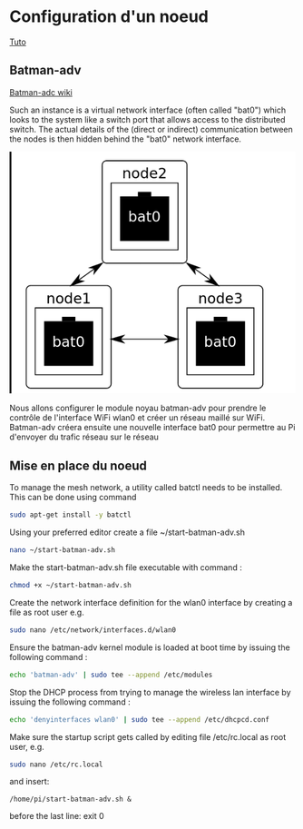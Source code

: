 # Configuration d'un noeud 
[Tuto](https://github.com/binnes/WiFiMeshRaspberryPi/blob/master/part1/PIMESH.md#setup-batman-adv)

## Batman-adv
[Batman-adc wiki](https://www.open-mesh.org/projects/open-mesh/wiki)

Such an instance is a virtual network interface (often called "bat0") which looks to the system like a switch port that allows access to the distributed switch. The actual details of the (direct or indirect) communication between the nodes is then hidden behind the "bat0" network interface.

![Image](Images/bat0.png)



Nous allons configurer le module noyau batman-adv pour prendre le contrôle de l'interface WiFi wlan0 et créer un réseau maillé sur WiFi. Batman-adv créera ensuite une nouvelle interface bat0 pour permettre au Pi d'envoyer du trafic réseau sur le réseau 

## Mise en place du noeud

To manage the mesh network, a utility called batctl needs to be installed. This can be done using command
```bash
sudo apt-get install -y batctl
```
Using your preferred editor create a file ~/start-batman-adv.sh
```bash
nano ~/start-batman-adv.sh
```

Make the start-batman-adv.sh file executable with command :
```bash
chmod +x ~/start-batman-adv.sh
```
Create the network interface definition for the wlan0 interface by creating a file as root user e.g.
```bash
sudo nano /etc/network/interfaces.d/wlan0
```

Ensure the batman-adv kernel module is loaded at boot time by issuing the following command :
```bash
echo 'batman-adv' | sudo tee --append /etc/modules
```

Stop the DHCP process from trying to manage the wireless lan interface by issuing the following command :
```bash
echo 'denyinterfaces wlan0' | sudo tee --append /etc/dhcpcd.conf
```

Make sure the startup script gets called by editing file /etc/rc.local as root user, e.g.
```bash
sudo nano /etc/rc.local
```
and insert:  

    /home/pi/start-batman-adv.sh &

before the last line: exit 0

